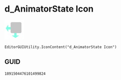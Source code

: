 # d_AnimatorState Icon
![](/img/d_AnimatorState%20Icon.png)

``` CSharp
EditorGUIUtility.IconContent("d_AnimatorState Icon")
```
## GUID
```
1891504476101499824
```
